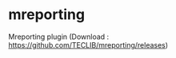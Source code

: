 mreporting
==========

Mreporting plugin (Download : https://github.com/TECLIB/mreporting/releases)

